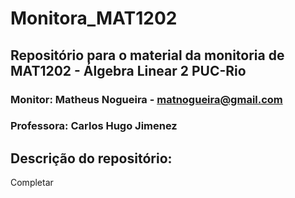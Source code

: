 # Monitora_MAT1202
## Repositório para o material da monitoria de MAT1202 - Álgebra Linear 2 PUC-Rio
### Monitor: Matheus Nogueira - matnogueira@gmail.com
### Professora: Carlos Hugo Jimenez


## Descrição do repositório:

Completar

